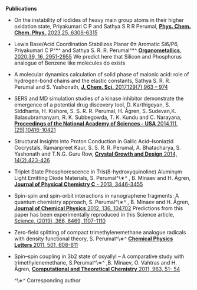 ﻿---
# Feel free to add content and custom Front Matter to this file.
# To modify the layout, see https://jekyllrb.com/docs/themes/#overriding-theme-defaults

layout: home
---

 **Publications**

-  On the instability of iodides of heavy main group atoms in their higher oxidation state,
   Priyakumari C P and Sathya S R R  Perumal,
   [**Phys. Chem. Chem. Phys.**,2023,25, 6306-6315](https://doi.org/10.1039/D3CP00014A)

-  Lewis Base/Acid Coordination Stabilizes Planar 6π Aromatic Si6/P6,
   Priyakumari C P^\*^ and Sathya S. R. R. Perumal^\*^
   [**Organometallics**, 2020,39, 16, 2951-2955](https://doi.org/10.1021/acs.organomet.0c00449)
   We predict here that Silicon and Phosphorus analogue of Benzene like molecules do exists

-  A molecular dynamics calculation of solid phase of malonic acid: role of
   hydrogen-bond chains and the elastic constants,
   Sathya S. R. R. Perumal and S. Yashonath,
   [**J. Chem. Sci.** 2017,129(7),963 – 974](https://doi.org/10.1007/s12039-017-1310-6)

-  SERS and MD simulation studies of a kinase inhibitor demonstrate the emergence
   of a potential drug discovery tool,
   D. Karthigeyan, S. Siddhanta, H. Kishore, S. S. R. R. Perumal, H. Ågren,
   S. Sudevan,K. Balasubramanyam, R. K. Subbegowda, T. K. Kundu and C. Narayana,
   [**Proceedings of the National Academy of Sciences - USA** 2014,111,(29),10416-10421](https://doi.org/10.1073/pnas.1402695111)

-  Structural Insights into Proton Conduction in Gallic Acid–Isoniazid Cocrystals, Ramanpreet Kaur,
   S. S. R. R. Perumal, A. Bhatacharya, S. Yashonath and T.N.G. Guru Row,
   [**Crystal Growth and Design** 2014, 14(2),423-426](https://doi.org/10.1021/cg4018807)

-  Triplet State Phosphorescence in Tris(8-hydroxyquinoline) Aluminum Light Emitting
   Diode Materials,
   S. Perumal^\∗^ , B. Minaev and H. Ågren,
   [**Journal of Physical Chemistry C** - 2013, 3446-3455](https://doi.org/10.1021/jp309982u)

-  Spin-spin and spin-orbit interactions in nanographene fragments: A quantum chemistry approach,
   S. Perumal^\∗^ , B. Minaev and H. Ågren,
   [**Journal of Chemical Physics** 2012, 136, 104702](https://doi.org/10.1063/1.3687002)
   Predictions from this paper has been experimentally reproduced in this Science article,
   [Science, (2019), 366, 6469, 1107-1110](https://doi.org/10.1126/science.aay7203)

-  Zero-field splitting of compact trimethylenemethane analogue radicals with
   density functional theory,
   S. Perumal^\∗^
   [**Chemical Physics Letters** 2011, 501, 608-611](https://doi.org/10.1016/j.cplett.2010.11.068)

-  Spin–spin coupling in 3b2 state of oxyallyl – A comparative study with trimethylenemethane,
   S.Perumal^\∗^ ,B. Minaev, O. Vahtras and H. Ågren,
   [**Computational and Theoretical Chemistry** 2011, 963, 51- 54](https://doi.org/10.1016/j.comptc.2010.09.006)

   ^\∗^ Corresponding author

